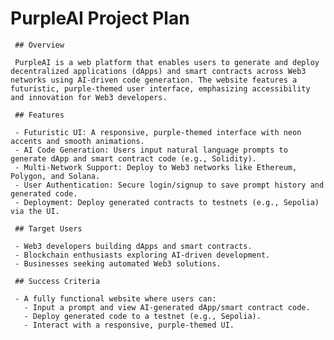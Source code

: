  # PurpleAI Project Plan

     ## Overview

     PurpleAI is a web platform that enables users to generate and deploy decentralized applications (dApps) and smart contracts across Web3 networks using AI-driven code generation. The website features a futuristic, purple-themed user interface, emphasizing accessibility and innovation for Web3 developers.

     ## Features

     - Futuristic UI: A responsive, purple-themed interface with neon accents and smooth animations.
     - AI Code Generation: Users input natural language prompts to generate dApp and smart contract code (e.g., Solidity).
     - Multi-Network Support: Deploy to Web3 networks like Ethereum, Polygon, and Solana.
     - User Authentication: Secure login/signup to save prompt history and generated code.
     - Deployment: Deploy generated contracts to testnets (e.g., Sepolia) via the UI.

     ## Target Users

     - Web3 developers building dApps and smart contracts.
     - Blockchain enthusiasts exploring AI-driven development.
     - Businesses seeking automated Web3 solutions.

     ## Success Criteria
     
     - A fully functional website where users can:
       - Input a prompt and view AI-generated dApp/smart contract code.
       - Deploy generated code to a testnet (e.g., Sepolia).
       - Interact with a responsive, purple-themed UI.